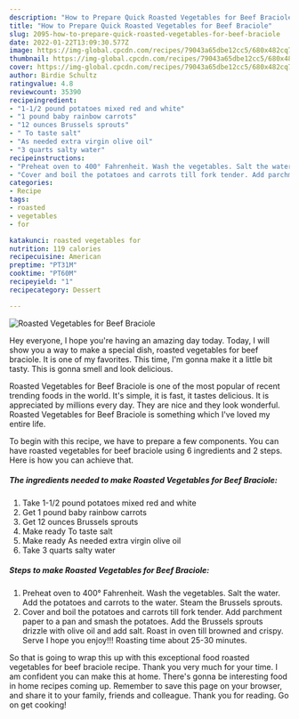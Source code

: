 ```yaml
---
description: "How to Prepare Quick Roasted Vegetables for Beef Braciole"
title: "How to Prepare Quick Roasted Vegetables for Beef Braciole"
slug: 2095-how-to-prepare-quick-roasted-vegetables-for-beef-braciole
date: 2022-01-22T13:09:30.577Z
image: https://img-global.cpcdn.com/recipes/79043a65dbe12cc5/680x482cq70/roasted-vegetables-for-beef-braciole-recipe-main-photo.jpg
thumbnail: https://img-global.cpcdn.com/recipes/79043a65dbe12cc5/680x482cq70/roasted-vegetables-for-beef-braciole-recipe-main-photo.jpg
cover: https://img-global.cpcdn.com/recipes/79043a65dbe12cc5/680x482cq70/roasted-vegetables-for-beef-braciole-recipe-main-photo.jpg
author: Birdie Schultz
ratingvalue: 4.8
reviewcount: 35390
recipeingredient:
- "1-1/2 pound potatoes mixed red and white"
- "1 pound baby rainbow carrots"
- "12 ounces Brussels sprouts"
- " To taste salt"
- "As needed extra virgin olive oil"
- "3 quarts salty water"
recipeinstructions:
- "Preheat oven to 400° Fahrenheit. Wash the vegetables. Salt the water. Add the potatoes and carrots to the water. Steam the Brussels sprouts."
- "Cover and boil the potatoes and carrots till fork tender. Add parchment paper to a pan and smash the potatoes. Add the Brussels sprouts drizzle with olive oil and add salt. Roast in oven till browned and crispy. Serve I hope you enjoy!!! Roasting time about 25-30 minutes."
categories:
- Recipe
tags:
- roasted
- vegetables
- for

katakunci: roasted vegetables for 
nutrition: 119 calories
recipecuisine: American
preptime: "PT31M"
cooktime: "PT60M"
recipeyield: "1"
recipecategory: Dessert

---
```



![Roasted Vegetables for Beef Braciole](https://img-global.cpcdn.com/recipes/79043a65dbe12cc5/680x482cq70/roasted-vegetables-for-beef-braciole-recipe-main-photo.jpg)

Hey everyone, I hope you're having an amazing day today. Today, I will show you a way to make a special dish, roasted vegetables for beef braciole. It is one of my favorites. This time, I'm gonna make it a little bit tasty. This is gonna smell and look delicious.



Roasted Vegetables for Beef Braciole is one of the most popular of recent trending foods in the world. It's simple, it is fast, it tastes delicious. It is appreciated by millions every day. They are nice and they look wonderful. Roasted Vegetables for Beef Braciole is something which I've loved my entire life.


To begin with this recipe, we have to prepare a few components. You can have roasted vegetables for beef braciole using 6 ingredients and 2 steps. Here is how you can achieve that.

<!--inarticleads1-->

##### The ingredients needed to make Roasted Vegetables for Beef Braciole:

1. Take 1-1/2 pound potatoes mixed red and white
1. Get 1 pound baby rainbow carrots
1. Get 12 ounces Brussels sprouts
1. Make ready  To taste salt
1. Make ready As needed extra virgin olive oil
1. Take 3 quarts salty water




<!--inarticleads2-->

##### Steps to make Roasted Vegetables for Beef Braciole:

1. Preheat oven to 400° Fahrenheit. Wash the vegetables. Salt the water. Add the potatoes and carrots to the water. Steam the Brussels sprouts.
1. Cover and boil the potatoes and carrots till fork tender. Add parchment paper to a pan and smash the potatoes. Add the Brussels sprouts drizzle with olive oil and add salt. Roast in oven till browned and crispy. Serve I hope you enjoy!!! Roasting time about 25-30 minutes.




So that is going to wrap this up with this exceptional food roasted vegetables for beef braciole recipe. Thank you very much for your time. I am confident you can make this at home. There's gonna be interesting food in home recipes coming up. Remember to save this page on your browser, and share it to your family, friends and colleague. Thank you for reading. Go on get cooking!
